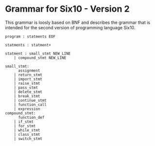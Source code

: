 # Grammar for Six10 - Version 2

This grammar is loosly based on BNF and describes the grammar that is intended for the second version of programming language Six10.

```
program : statments EOF

statments : statment+

statment : small_stmt NEW_LINE
    | compound_stmt NEW_LINE

small_stmt:
      assignment
    | return_stmt
    | import_stmt
    | raise_stmt
    | pass_stmt
    | delete_stmt
    | break_stmt
    | continue_stmt
    | function_call
    | expression
compound_stmt:
      function_def
    | if_stmt
    | for_stmt
    | while_stmt
    | class_stmt
    | switch_stmt
```
